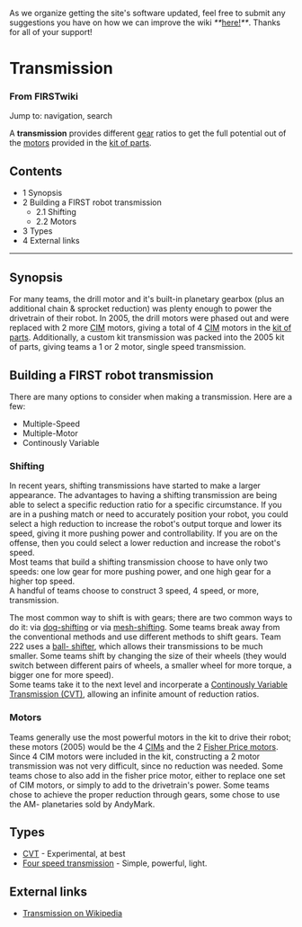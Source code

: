 As we organize getting the site's software updated, feel free to submit any
suggestions you have on how we can improve the wiki
_**_[here!](/index.php/User:Hallry/Suggestions "User:Hallry/Suggestions"
)_**_. Thanks for all of your support!

# Transmission

### From FIRSTwiki

Jump to: navigation, search

A **transmission** provides different [gear](/index.php/Gear "Gear" ) ratios
to get the full potential out of the [motors](/index.php/Motor "Motor" )
provided in the [kit of parts](/index.php/Kit_of_parts "Kit of parts" ).

## Contents

  * 1 Synopsis
  * 2 Building a FIRST robot transmission
    * 2.1 Shifting
    * 2.2 Motors
  * 3 Types
  * 4 External links  
---  
  

##  Synopsis

For many teams, the drill motor and it's built-in planetary gearbox (plus an
additional chain &amp; sprocket reduction) was plenty enough to power the
drivetrain of their robot. In 2005, the drill motors were phased out and were
replaced with 2 more [CIM](/index.php/CIM "CIM" ) motors, giving a total of 4
[CIM](/index.php/CIM "CIM" ) motors in the [kit of
parts](/index.php/Kit_of_parts "Kit of parts" ). Additionally, a custom kit
transmission was packed into the 2005 kit of parts, giving teams a 1 or 2
motor, single speed transmission.


## Building a FIRST robot transmission

There are many options to consider when making a transmission. Here are a few:  

  * Multiple-Speed 
  * Multiple-Motor 
  * Continously Variable 


### Shifting

In recent years, shifting transmissions have started to make a larger
appearance. The advantages to having a shifting transmission are being able to
select a specific reduction ratio for a specific circumstance. If you are in a
pushing match or need to accurately position your robot, you could select a
high reduction to increase the robot's output torque and lower its speed,
giving it more pushing power and controllability. If you are on the offense,
then you could select a lower reduction and increase the robot's speed.  
Most teams that build a shifting transmission choose to have only two speeds:
one low gear for more pushing power, and one high gear for a higher top speed.  
A handful of teams choose to construct 3 speed, 4 speed, or more,
transmission.  
  

The most common way to shift is with gears; there are two common ways to do
it: via [dog-shifting](/index.php?title=Dog-shifting&action=edit "Dog-
shifting" ) or via [mesh-shifting](/index.php?title=Mesh-shifting&action=edit
"Mesh-shifting" ). Some teams break away from the conventional methods and use
different methods to shift gears. Team 222 uses a [ball-
shifter](/index.php?title=Ball-shifter&action=edit "Ball-shifter" ), which
allows their transmissions to be much smaller. Some teams shift by changing
the size of their wheels (they would switch between different pairs of wheels,
a smaller wheel for more torque, a bigger one for more speed).  
Some teams take it to the next level and incorperate a [Continously Variable
Transmission (CVT)](/index.php/CVT "CVT" ), allowing an infinite amount of
reduction ratios.


### Motors

Teams generally use the most powerful motors in the kit to drive their robot;
these motors (2005) would be the 4 [CIMs](/index.php/CIM "CIM" ) and the 2
[Fisher Price motors](/index.php/Fisher_Price_motor "Fisher Price motor" ).
Since 4 CIM motors were included in the kit, constructing a 2 motor
transmission was not very difficult, since no reduction was needed. Some teams
chose to also add in the fisher price motor, either to replace one set of CIM
motors, or simply to add to the drivetrain's power. Some teams chose to
achieve the proper reduction through gears, some chose to use the AM-
planetaries sold by AndyMark.


##  Types

  * [CVT](/index.php/CVT "CVT" ) \- Experimental, at best 
  * [Four speed transmission](/index.php/Four_speed_transmission "Four speed transmission" ) \- Simple, powerful, light. 


##  External links

  * [Transmission on Wikipedia](http://en.wikipedia.org/wiki/Transmission_%28mechanics%29 "http://en.wikipedia.org/wiki/Transmission_%28mechanics%29" )

